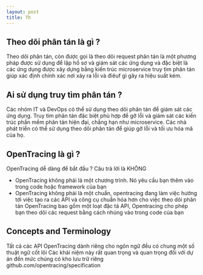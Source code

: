 ```yaml
---
layout: post
title: Th
---
```


## Theo dõi phân tán là gì ?

Theo dõi phân tán, còn được gọi là theo dõi request phân tán là một phương pháp được sử dụng để lập hồ sơ và giám sát các ứng dụng 
và đặc biệt là các ứng dụng được xây dựng bằng kiến trúc microservice truy tìm phân tán giúp xác định chính xác nơi xảy ra lỗi và điêuf 
gì gây ra hiệu suất kém.

## Ai sử dụng truy tìm phân tán ?

Các nhóm IT và DevOps có thể sử dụng theo dõi phân tán để giám sát các ứng dụng. Truy tìm phân tán đặc biệt phù hợp để gỡ lỗi và giám sát các
kiến trúc phần mềm phân tán hiện đại, chẳng hạn như microservice. 
Các nhà phát triển có thể sử dụng theo dõi phân tán để giúp gỡ lỗi và tối ưu hóa mã của họ. 

## OpenTracing là gì ?

OpenTracing dễ dàng để bắt đầu ? Câu trả lời là KHÔNG 

- OpenTracing không phải là một chương trình. Nó yêu cầu bạn thêm vào trong code hoặc framework của bạn 
- OpenTracing không phải là một chuẩn, opentracing đang làm việc hướng tới việc tạo ra các API và công cụ
chuẩn hóa hơn cho việc theo dõi phân tán 
OpenTracing bao gồm một loạt đặc tả API, Opentracing cho phép bạn theo dõi các request bằng cách nhúng vào trong code của bạn 

## Concepts and Terminology

Tất cả các API OpenTracing dành riêng cho ngôn ngữ đều có chung một số thuật ngữ cốt lõi 
Các khái niệm này rất quan trọng và quan trọng đối với dự án đến mức chúng có kho lưu trữ riêng 
github.com/opentracing/specification 

